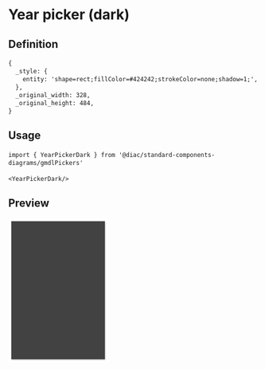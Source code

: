 # Year picker (dark)

## Definition

```
{
  _style: { 
    entity: 'shape=rect;fillColor=#424242;strokeColor=none;shadow=1;',
  },
  _original_width: 328,
  _original_height: 484,
}
```

## Usage

```
import { YearPickerDark } from '@diac/standard-components-diagrams/gmdlPickers'

<YearPickerDark/>
```

## Preview

<img src="./year-picker-dark.png" width="200"/>
